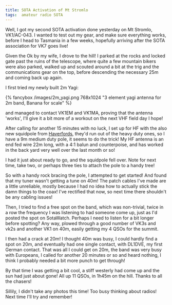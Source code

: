```yaml
---
title: SOTA Activation of Mt Stromlo
tags:  amateur radio SOTA
---
```


Well, I got my second SOTA activation done yesterday on Mt Stromlo, VK1/AC-043. I wanted to test out my gear, and make sure everything works, before I head to Tasmania in a few weeks, hopefully arriving after the SOTA association for VK7 goes live!

Given the Ok by my wife, I drove to the hill! I parked at the rocks and locked gate past the ruins of the telescope, where quite a few mountain bikers were also parked, walked up and scouted around a bit at the trig and the communications gear on the top, before descending the necessary 25m and coming back up again.
<!-- more -->

I first tried my newly built 2m Yagi:

{% fancybox /images/2m_yagi.png 768x1024 "3 element yagi antenna for 2m band, Banana for scale" %}

and managed to contact VK1EM and VK1MA, proving that the antenna 'works', I'll give it a bit more of a workout on the next VHF field day I hope!

After calling for another 15 minutes with no luck, I set up for HF with the also new squidpole from [Haverfords](http://www.haverford.com.au), they'd run out of the heavy duty ones, so I have a 9m medium duty pole, it seems to do the trick! My HF antenna is an end fed wire 22m long, with a 4:1 balun and counterpoise, and has worked in the back yard very well over the last month or so!

I had it just about ready to go, and the squidpole fell over. Note for next time, take two, or perhaps three ties to attach the pole to a handy tree!

So with a handy rock bracing the pole, I attempted to get started!  And found that my tuner wasn't getting a tune on 40m! The patch cables I've made are a little unreliable, mostly because I had no idea how to actually stick the damn things to the coax! I've rectified that now, so next time there shouldn't be any cabling issues!

Then, I tried to find a free spot on the band, which was non-trivial, twice in a row the frequency I was listening to had someone come up, just as I'd posted the spot on SotaWatch. Perhaps I need to listen for a bit longer before spotting?  Any way, plowed through a good number of VK3s and vk2s and another VK1 on 40m, easily getting my 4 QSOs for the summit.

I then had a crack at 20m!  I thought 40m was busy, I could hardly find a spot on 20m, and eventually had one single contact, with DL1DVE, my first German contact. That was all I could get on 20m, the band was very busy with Europeans, I called for another 20 minutes or so and heard nothing, I think I probably needed a bit more punch to get through! 

By that time I was getting a bit cool, a stiff westerly had come up and the sun had just about gone!  All up 11 QSOs, in 1h45m on the hill. Thanks to all the chasers!

Sillily, I didn't take any photos this time! Too busy thinking about radios! Next time I'll try and remember!